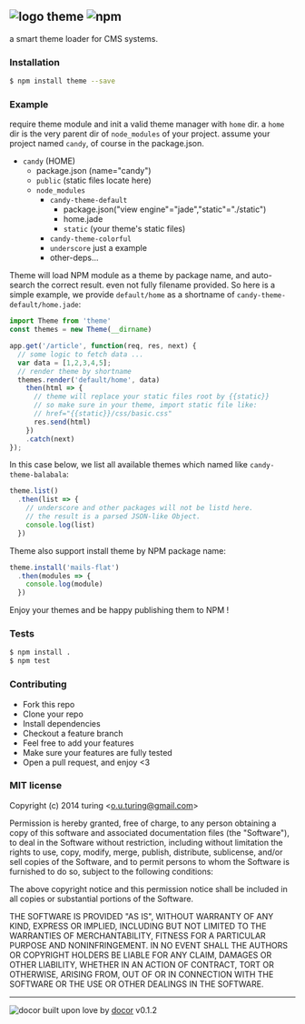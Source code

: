 ## ![logo](https://cdn1.iconfinder.com/data/icons/august/PNG/Colors.png) theme ![npm](https://badge.fury.io/js/theme.png)

a smart theme loader for CMS systems.

### Installation

```bash
$ npm install theme --save
```

### Example

require theme module and init a valid theme manager with `home` dir.
a `home` dir is the very parent dir of `node_modules` of your project.
assume your project named `candy`, of course in the package.json.

- `candy` (HOME)
  - package.json (name="candy")
  - `public` (static files locate here)
  - `node_modules`
    - `candy-theme-default`
      - package.json("view engine"="jade","static"="./static")
      - home.jade
      - `static` (your theme's static files)
    - `candy-theme-colorful`
    - `underscore` just a example
    - other-deps...

Theme will load NPM module as a theme by package name, and auto-search the correct result. even not fully filename provided. So here is a simple example, we provide `default/home` as a shortname of `candy-theme-default/home.jade`:

```js
import Theme from 'theme'
const themes = new Theme(__dirname)

app.get('/article', function(req, res, next) {
  // some logic to fetch data ...
  var data = [1,2,3,4,5];
  // render theme by shortname
  themes.render('default/home', data)
    then(html => {
      // theme will replace your static files root by {{static}}
      // so make sure in your theme, import static file like:
      // href="{{static}}/css/basic.css"
      res.send(html)
    })
    .catch(next)
});
```
In this case below, we list all available themes which named like `candy-theme-balabala`:

```js
theme.list()
  .then(list => {
    // underscore and other packages will not be listd here.
    // the result is a parsed JSON-like Object.
    console.log(list)
  })
```
Theme also support install theme by NPM package name:

```js
theme.install('mails-flat')
  .then(modules => {
    console.log(module)
  })
```

Enjoy your themes and be happy publishing them to NPM !

### Tests
```bash
$ npm install .
$ npm test
```

### Contributing
- Fork this repo
- Clone your repo
- Install dependencies
- Checkout a feature branch
- Feel free to add your features
- Make sure your features are fully tested
- Open a pull request, and enjoy <3

### MIT license
Copyright (c) 2014 turing &lt;o.u.turing@gmail.com&gt;

Permission is hereby granted, free of charge, to any person obtaining a copy
of this software and associated documentation files (the &quot;Software&quot;), to deal
in the Software without restriction, including without limitation the rights
to use, copy, modify, merge, publish, distribute, sublicense, and/or sell
copies of the Software, and to permit persons to whom the Software is
furnished to do so, subject to the following conditions:

The above copyright notice and this permission notice shall be included in
all copies or substantial portions of the Software.

THE SOFTWARE IS PROVIDED &quot;AS IS&quot;, WITHOUT WARRANTY OF ANY KIND, EXPRESS OR
IMPLIED, INCLUDING BUT NOT LIMITED TO THE WARRANTIES OF MERCHANTABILITY,
FITNESS FOR A PARTICULAR PURPOSE AND NONINFRINGEMENT. IN NO EVENT SHALL THE
AUTHORS OR COPYRIGHT HOLDERS BE LIABLE FOR ANY CLAIM, DAMAGES OR OTHER
LIABILITY, WHETHER IN AN ACTION OF CONTRACT, TORT OR OTHERWISE, ARISING FROM,
OUT OF OR IN CONNECTION WITH THE SOFTWARE OR THE USE OR OTHER DEALINGS IN
THE SOFTWARE.

---
![docor](https://cdn1.iconfinder.com/data/icons/windows8_icons_iconpharm/26/doctor.png)
built upon love by [docor](https://github.com/turingou/docor.git) v0.1.2